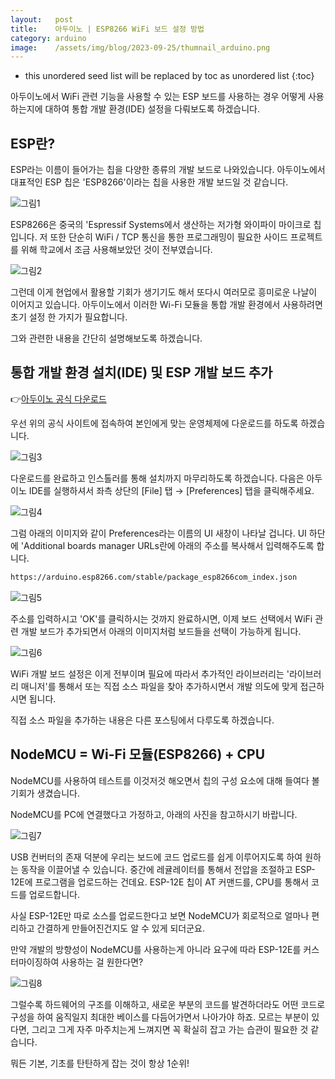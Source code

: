 ```yaml
---
layout:   post
title:    아두이노 | ESP8266 WiFi 보드 설정 방법
category: arduino
image:    /assets/img/blog/2023-09-25/thumnail_arduino.png
---
```


* this unordered seed list will be replaced by toc as unordered list
{:toc}

아두이노에서 WiFi 관련 기능을 사용할 수 있는 ESP 보드를 사용하는 경우 어떻게 사용하는지에 대하여 통합 개발 환경(IDE) 설정을 다뤄보도록 하겠습니다.

## ESP란?

ESP라는 이름이 들어가는 칩을 다양한 종류의 개발 보드로 나와있습니다. 아두이노에서 대표적인 ESP 칩은 'ESP8266'이라는 칩을 사용한 개발 보드일 것 같습니다.

![그림1](https://github.com/BGAB0322/bgab.github.io/blob/main/assets/img/blog/2023-09-25/arduino_board_setting_1.png?raw=true)

ESP8266은 중국의 'Espressif Systems에서 생산하는 저가형 와이파이 마이크로 칩입니다. 저 또한 단순히 WiFi / TCP 통신을 통한 프로그래밍이 필요한 사이드 프로젝트를 위해 학교에서 조금 사용해보았던 것이 전부였습니다.

![그림2](https://github.com/BGAB0322/bgab.github.io/blob/main/assets/img/blog/2023-09-25/arduino_board_setting_2.png?raw=true)

그런데 이게 현업에서 활용할 기회가 생기기도 해서 또다시 여러모로 흥미로운 나날이 이어지고 있습니다. 아두이노에서 이러한 Wi-Fi 모듈을 통합 개발 환경에서 사용하려면 초기 설정 한 가지가 필요합니다.

그와 관련한 내용을 간단히 설명해보도록 하겠습니다.

## 통합 개발 환경 설치(IDE) 및 ESP 개발 보드 추가

👉[아두이노 공식 다운로드](https://www.arduino.cc/en/software)

우선 위의 공식 사이트에 접속하여 본인에게 맞는 운영체제에 다운로드를 하도록 하겠습니다.

![그림3](https://github.com/BGAB0322/bgab.github.io/blob/main/assets/img/blog/2023-09-25/arduino_board_setting_3.png?raw=true)

다운로드를 완료하고 인스톨러를 통해 설치까지 마무리하도록 하겠습니다. 다음은 아두이노 IDE를 실행하셔서 좌측 상단의 [File] 탭 → [Preferences] 탭을 클릭해주세요.

![그림4](https://github.com/BGAB0322/bgab.github.io/blob/main/assets/img/blog/2023-09-25/arduino_board_setting_4.png?raw=true)

그럼 아래의 이미지와 같이 Preferences라는 이름의 UI 새창이 나타날 겁니다. UI 하단에 'Additional boards manager URLs란에 아래의 주소를 복사해서 입력해주도록 합니다.

~~~bash
https://arduino.esp8266.com/stable/package_esp8266com_index.json
~~~

![그림5](https://github.com/BGAB0322/bgab.github.io/blob/main/assets/img/blog/2023-09-25/arduino_board_setting_5.png?raw=true)

주소를 입력하시고 'OK'를 클릭하시는 것까지 완료하시면, 이제 보드 선택에서 WiFi 관련 개발 보드가 추가되면서 아래의 이미지처럼 보드들을 선택이 가능하게 됩니다.

![그림6](https://github.com/BGAB0322/bgab.github.io/blob/main/assets/img/blog/2023-09-25/arduino_board_setting_6.png?raw=true)

WiFi 개발 보드 설정은 이게 전부이며 필요에 따라서 추가적인 라이브러리는 '라이브러리 매니저'를 통해서 또는 직접 소스 파일을 찾아 추가하시면서 개발 의도에 맞게 접근하시면 됩니다.

직접 소스 파일을 추가하는 내용은 다른 포스팅에서 다루도록 하겠습니다.

## NodeMCU = Wi-Fi 모듈(ESP8266) + CPU

NodeMCU를 사용하여 테스트를 이것저것 해오면서 칩의 구성 요소에 대해 들여다 볼 기회가 생겼습니다.

NodeMCU를 PC에 연결했다고 가정하고, 아래의 사진을 참고하시기 바랍니다.

![그림7](https://github.com/BGAB0322/bgab.github.io/blob/main/assets/img/blog/2023-09-25/arduino_board_setting_7.png?raw=true)

USB 컨버터의 존재 덕분에 우리는 보드에 코드 업로드를 쉽게 이루어지도록 하여 원하는 동작을 이끌어낼 수 있습니다. 중간에 레귤레이터를 통해서 전압을 조절하고 ESP-12E에 프로그램을 업로드하는 건데요. ESP-12E 칩이 AT 커맨드를, CPU를 통해서 코드를 업로드합니다.

사실 ESP-12E만 따로 소스를 업로드한다고 보면 NodeMCU가 회로적으로 얼마나 편리하고 간결하게 만들어진건지도 알 수 있게 되더군요.

만약 개발의 방향성이 NodeMCU를 사용하는게 아니라 요구에 따라 ESP-12E를 커스터마이징하여 사용하는 걸 원한다면? 

![그림8](https://github.com/BGAB0322/bgab.github.io/blob/main/assets/img/blog/2023-09-25/arduino_board_setting_8.png?raw=true)

그럴수록 하드웨어의 구조를 이해하고, 새로운 부분의 코드를 발견하더라도 어떤 코드로 구성을 하여 움직일지 최대한 베이스를 다듬어가면서 나아가야 하죠. 모르는 부분이 있다면, 그리고 그게 자주 마주치는게 느껴지면 꼭 확실히 잡고 가는 습관이 필요한 것 같습니다.

뭐든 기본, 기초를 탄탄하게 잡는 것이 항상 1순위!